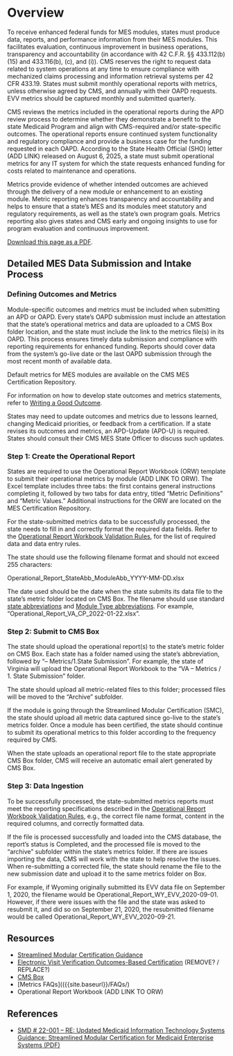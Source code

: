 # Overview

To receive enhanced federal funds for MES modules, states must produce data, reports, and performance information from their MES modules. This facilitates evaluation, continuous improvement in business operations, transparency and accountability (in accordance with 42 C.F.R. §§ 433.112(b)(15) and 433.116(b), (c), and (i)). CMS reserves the right to request data related to system operations at any time to ensure compliance with mechanized claims processing and information retrieval systems per 42 CFR 433.19. States must submit monthly operational reports with metrics, unless otherwise agreed by CMS, and annually with their OAPD requests. EVV metrics should be captured monthly and submitted quarterly. 

CMS reviews the metrics included in the operational reports during the APD review process to determine whether they demonstrate a benefit to the state Medicaid Program and align with CMS-required and/or state-specific outcomes. The operational reports ensure continued system functionality and regulatory compliance and provide a business case for the funding requested in each OAPD. According to the State Health Official (SHO) letter (ADD LINK) released on August 6, 2025, a state must submit operational metrics for any IT system for which the state requests enhanced funding for costs related to maintenance and operations. 

Metrics provide evidence of whether intended outcomes are achieved through the delivery of a new module or enhancement to an existing module. Metric reporting enhances transparency and accountability and helps to ensure that a state’s MES and its modules meet statutory and regulatory requirements, as well as the state’s own program goals. Metrics reporting also gives states and CMS early and ongoing insights to use for program evaluation and continuous improvement. 

[Download this page as a PDF](../Metrics%20Intake%20and%20Procedures%20Manual.pdf). 

## Detailed MES Data Submission and Intake Process

### Defining Outcomes and Metrics

Module-specific outcomes and metrics must be included when submitting an APD or OAPD.  Every state’s OAPD submission must include an attestation that the state’s operational metrics and data are uploaded to a CMS Box folder location, and the state must include the link to the metrics file(s) in its OAPD. This process ensures timely data submission and compliance with reporting requirements for enhanced funding. Reports should cover data from the system’s go-live date or the last OAPD submission through the most recent month of available data.  

Default metrics for MES modules are available on the CMS MES Certification Repository. 

For information on how to develop state outcomes and metrics statements, refer to [Writing a Good Outcome]({{site.baseurl}}/writing-outcome-statements.md). 

States may need to update outcomes and metrics due to lessons learned, changing Medicaid priorities, or feedback from a certification. If a state revises its outcomes and metrics, an APD-Update (APD-U) is required. States should consult their CMS MES State Officer to discuss such updates.  

### Step 1: Create the Operational Report

States are required to use the Operational Report Workbook (ORW) template to submit their operational metrics by module (ADD LINK TO ORW). The Excel template includes three tabs: the first contains general instructions completing it, followed by two tabs for data entry, titled “Metric Definitions” and “Metric Values.” Additional instructions for the ORW are located on the MES Certification Repository.   

For the state-submitted metrics data to be successfully processed, the state needs to fill in and correctly format the required data fields. Refer to the [Operational Report Workbook Validation Rules]({{site.baseurl}}/Ongoing%20Reporting/Rule%20and%20Guidelines/), for the list of required data and data entry rules.  

The state should use the following filename format and should not exceed 255 characters: 

Operational_Report_StateAbb_ModuleAbb_YYYY-MM-DD.xlsx 

The date used should be the date when the state submits its data file to the state’s metric folder located on CMS Box. The filename should use standard [state abbreviations]({{site.baseurl}}/Ongoing%20Reporting/State%20Abbreviations/) and [Module Type abbreviations]({{site.baseurl}}/Ongoing%20Reporting/Module%20Abbreviations/).  For example, “Operational_Report_VA_CP_2022-01-22.xlsx”. 

### Step 2: Submit to CMS Box

The state should upload the operational report(s) to the state’s metric folder on CMS Box. Each state has a folder named using the state’s abbreviation, followed by “– Metrics/1.State Submission”. For example, the state of Virginia will upload the Operational Report Workbook to the “VA – Metrics / 1. State Submission” folder. 

The state should upload all metric-related files to this folder; processed files will be moved to the “Archive” subfolder. 

If the module is going through the Streamlined Modular Certification (SMC), the state should upload all metric data captured since go-live to the state’s metrics folder. Once a module has been certified, the state should continue to submit its operational metrics to this folder according to the frequency required by CMS. 

When the state uploads an operational report file to the state appropriate CMS Box folder, CMS will receive an automatic email alert generated by CMS Box. 

### Step 3: Data Ingestion

To be successfully processed, the state-submitted metrics reports must meet the reporting specifications described in the [Operational Report Workbook Validation Rules]({{site.baseurl}}/Ongoing%20Reporting/Rule%20and%20Guidelines/), e.g., the correct file name format, content in the required columns, and correctly formatted data.  

If the file is processed successfully and loaded into the CMS database, the report’s status is Completed, and the processed file is moved to the “archive” subfolder within the state’s metrics folder. If there are issues importing the data, CMS will work with the state to help resolve the issues. When re-submitting a corrected file, the state should rename the file to the new submission date and upload it to the same metrics folder on Box.  

For example, if Wyoming originally submitted its EVV data file on September 1, 2020, the filename would be Operational_Report_WY_EVV_2020-09-01. However, if there were issues with the file and the state was asked to resubmit it, and did so on September 21, 2020, the resubmitted filename would be called Operational_Report_WY_EVV_2020-09-21. 

## Resources

- [Streamlined Modular Certification Guidance](https://www.medicaid.gov/medicaid/data-systems/certification/streamlined-modular-certification/index.html)
- [Electronic Visit Verification Outcomes-Based Certification](https://www.medicaid.gov/medicaid/data-systems/certification/electronic-visit-verification-outcome-based-certification) (REMOVE? / REPLACE?)
- [CMS Box](https://cmsbox.account.box.com/login)
- [Metrics FAQs](({{site.baseurl}}/FAQs/)
- Operational Report Workbook (ADD LINK TO ORW)

## References

- [SMD # 22-001 – RE: Updated Medicaid Information Technology Systems Guidance: Streamlined Modular Certification for Medicaid Enterprise Systems (PDF)](https://www.medicaid.gov/federal-policy-guidance/downloads/smd22001.pdf)
